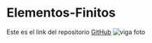 # Elementos-Finitos
Este es el link del repositorio [GitHub](https://github.com/alexlomu/Elementos-Finitos)
![viga foto](https://github.com/alexlomu/Elementos-Finitos/assets/91721507/062895d8-6f1c-46e4-b751-a3401ebfcf8c)
